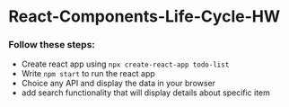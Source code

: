 # React-Components-Life-Cycle-HW


### Follow these steps:
* Create react app using `npx create-react-app todo-list`
* Write `npm start` to run the react app
* Choice any API and display the data in your browser 
* add search functionality that will display details about specific item
